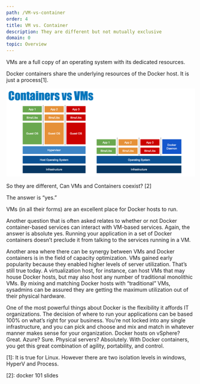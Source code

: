 ```yaml
---
path: /VM-vs-container
order: 4
title: VM vs. Container
description: They are different but not mutually exclusive
domain: 0
topic: Overview
---
```

VMs are a full copy of an operating system with its dedicated resources.

Docker containers share the underlying resources of the Docker host.  It is just a process[1].

![container vs. VM](../images/containervsVM.png)

So they are different, Can VMs and Containers coexist? [2]

The answer is “yes.”

VMs (in all their forms) are an excellent place for Docker hosts to run.

Another question that is often asked relates to whether or not Docker container-based services can interact with VM-based services. Again, the answer is absolute yes. Running your application in a set of Docker containers doesn’t preclude it from talking to the services running in a VM.

Another area where there can be synergy between VMs and Docker containers is in the field of capacity optimization. VMs gained early popularity because they enabled higher levels of server utilization. That’s still true today. A virtualization host, for instance, can host VMs that may house Docker hosts, but may also host any number of traditional monolithic VMs. By mixing and matching Docker hosts with “traditional” VMs, sysadmins can be assured they are getting the maximum utilization out of their physical hardware.

One of the most powerful things about Docker is the flexibility it affords IT organizations. The decision of where to run your applications can be based 100% on what’s right for your business. You’re not locked into any single infrastructure, and you can pick and choose and mix and match in whatever manner makes sense for your organization. Docker hosts on vSphere? Great. Azure? Sure. Physical servers? Absolutely. With Docker containers, you get this great combination of agility, portability, and control.

[1]: It is true for Linux. However there are two isolation levels in windows, HyperV and Process.

[2]: docker 101 slides